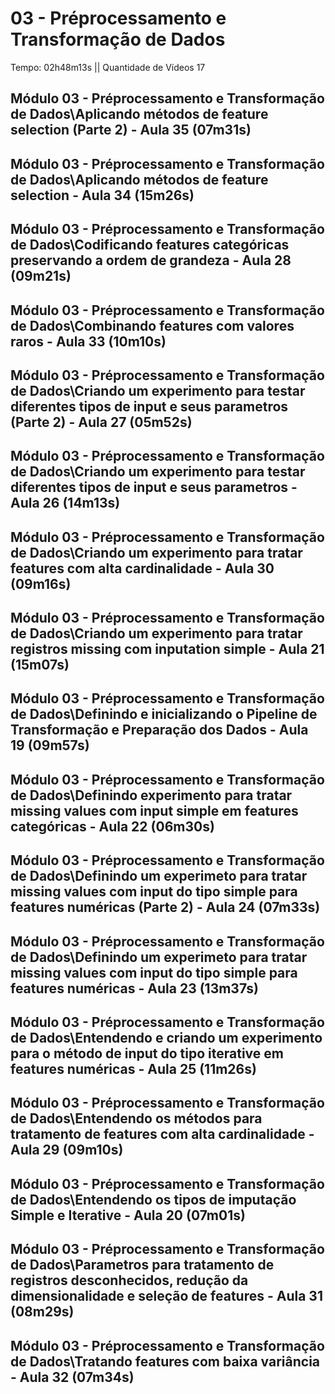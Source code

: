 # 03 - Préprocessamento e Transformação de Dados

Tempo: 02h48m13s || Quantidade de Vídeos 17

## Módulo 03 - Préprocessamento e Transformação de Dados\Aplicando métodos de feature selection (Parte 2) - Aula 35 (07m31s)



## Módulo 03 - Préprocessamento e Transformação de Dados\Aplicando métodos de feature selection - Aula 34 (15m26s)



## Módulo 03 - Préprocessamento e Transformação de Dados\Codificando features categóricas preservando a ordem de grandeza - Aula 28 (09m21s)



## Módulo 03 - Préprocessamento e Transformação de Dados\Combinando features com valores raros - Aula 33 (10m10s)



## Módulo 03 - Préprocessamento e Transformação de Dados\Criando um experimento para testar diferentes tipos de input e seus parametros (Parte 2) - Aula 27 (05m52s)



## Módulo 03 - Préprocessamento e Transformação de Dados\Criando um experimento para testar diferentes tipos de input e seus parametros - Aula 26 (14m13s)



## Módulo 03 - Préprocessamento e Transformação de Dados\Criando um experimento para tratar features com alta cardinalidade - Aula 30 (09m16s)



## Módulo 03 - Préprocessamento e Transformação de Dados\Criando um experimento para tratar registros missing com inputation simple - Aula 21 (15m07s)



## Módulo 03 - Préprocessamento e Transformação de Dados\Definindo e inicializando o Pipeline de Transformação e Preparação dos Dados - Aula 19 (09m57s)



## Módulo 03 - Préprocessamento e Transformação de Dados\Definindo experimento para tratar missing values com input simple em features categóricas - Aula 22 (06m30s)



## Módulo 03 - Préprocessamento e Transformação de Dados\Definindo um experimeto para tratar missing values com input do tipo simple para features numéricas (Parte 2) - Aula 24 (07m33s)



## Módulo 03 - Préprocessamento e Transformação de Dados\Definindo um experimeto para tratar missing values com input do tipo simple para features numéricas - Aula 23 (13m37s)



## Módulo 03 - Préprocessamento e Transformação de Dados\Entendendo e criando um experimento para o método de input do tipo iterative em features numéricas - Aula 25 (11m26s)



## Módulo 03 - Préprocessamento e Transformação de Dados\Entendendo os métodos para tratamento de features com alta cardinalidade - Aula 29 (09m10s)



## Módulo 03 - Préprocessamento e Transformação de Dados\Entendendo os tipos de imputação Simple e Iterative - Aula 20 (07m01s)



## Módulo 03 - Préprocessamento e Transformação de Dados\Parametros para tratamento de registros desconhecidos, redução da dimensionalidade e seleção de features - Aula 31 (08m29s)



## Módulo 03 - Préprocessamento e Transformação de Dados\Tratando features com baixa variância - Aula 32 (07m34s)



